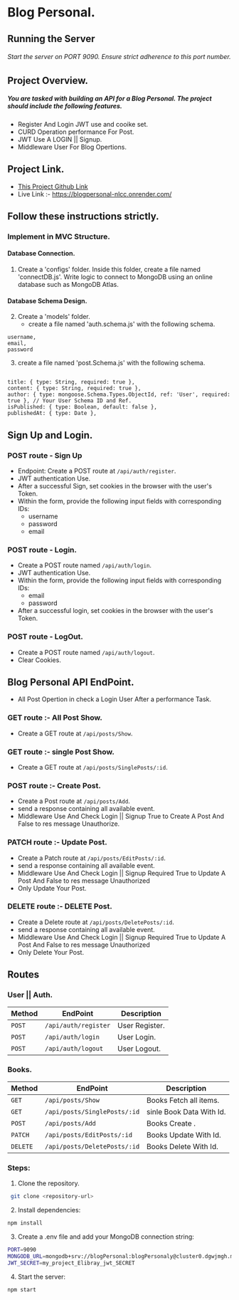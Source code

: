 # Blog Personal.

## Running the Server
###### Start the server on PORT 9090. Ensure strict adherence to this port number.

## Project Overview.
##### You are tasked with building an API for a Blog Personal. The project should include the following features.

- Register And Login JWT use and cooike set.
- CURD Operation performance For Post.
- JWT Use A LOGIN || Signup.
- Middleware User For Blog Opertions.

## Project Link.
- [This Project Github Link](https://github.com/jeelnarola/blogPersonal.git)
- Live Link :- https://blogpersonal-nlcc.onrender.com/

## Follow these instructions strictly.

### Implement in MVC Structure.

#### Database Connection.
1. Create a 'configs' folder. Inside this folder, create a file named 'connectDB.js'. Write logic to connect to MongoDB using an online database such as MongoDB Atlas.

#### Database Schema Design.

2. Create a 'models' folder.
    - create a file named 'auth.schema.js' with the following schema.
```
username,
email,
password
```

3. create a file named 'post.Schema.js' with the following schema.
```

title: { type: String, required: true },
content: { type: String, required: true },
author: { type: mongoose.Schema.Types.ObjectId, ref: 'User', required: true }, // Your User Schema ID and Ref.
isPublished: { type: Boolean, default: false },
publishedAt: { type: Date },

```

## Sign Up and Login.

### POST route - Sign Up
- Endpoint: Create a POST route at ```/api/auth/register```.
- JWT authentication Use.
- After a successful Sign, set cookies in the browser with the user's Token.
- Within the form, provide the following input fields with corresponding IDs:
    - username
    - password
    - email

### POST route - Login.
- Create a POST route named ```/api/auth/login```.
- JWT authentication Use.
- Within the form, provide the following input fields with corresponding IDs:
    - email
    - password
- After a successful login, set cookies in the browser with the user's Token.

### POST route - LogOut.
- Create a POST route named ```/api/auth/logout```.
- Clear Cookies.

## Blog Personal API EndPoint.
- All Post Opertion in check a Login User After a performance Task.

### GET route :- All Post Show.
- Create a GET route at ```/api/posts/Show```.

### GET route :- single Post Show.
- Create a GET route at ```/api/posts/SinglePosts/:id```.

### POST route :- Create Post.
- Create a Post route at ```/api/posts/Add```.
- send a response containing all available event.
- Middleware Use And Check Login || Signup True to Create A Post And False to res message Unauthorize.

### PATCH route :- Update Post.
- Create a Patch route at ```/api/posts/EditPosts/:id```.
- send a response containing all available event.
- Middleware Use And Check Login || Signup Required True to Update A Post And False to res message Unauthorized
- Only Update Your Post.

### DELETE route :- DELETE Post.
- Create a Delete route at ```/api/posts/DeletePosts/:id```.
- send a response containing all available event.
- Middleware Use And Check Login || Signup Required True to Update A Post And False to res message Unauthorized
- Only Delete Your Post.

## Routes

### User || Auth.

| Method   | EndPoint | Description |
|----------|----------|----------|
| ```POST```    | ```/api/auth/register```   | User Register.   |
| ```POST```    | ```/api/auth/login```   | User Login.   |
| ```POST```    | ```/api/auth/logout```   | User Logout.   |


### Books.

| Method   | EndPoint | Description |
|----------|----------|----------|
| ```GET```    | ```/api/posts/Show```   | Books Fetch all items.   |
| ```GET```    | ```/api/posts/SinglePosts/:id```   | sinle Book Data With Id.   |
| ```POST```    | ```/api/posts/Add```   | Books Create .   |
| ```PATCH```    | ```/api/posts/EditPosts/:id```   | Books Update With Id.   |
| ```DELETE```    | ```/api/posts/DeletePosts/:id```   | Books Delete With Id.   |

### Steps:
1. Clone the repository.
```bash
 git clone <repository-url>
```
2. Install dependencies:

``` bash
npm install
```
3. Create a .env file and add your MongoDB connection string:
``` bash
PORT=9090
MONGODB_URL=mongodb+srv://blogPersonal:blogPersonaly@cluster0.dgwjmgh.mongodb.net/blogPersonal?retryWrites=true&w=majority&appName=Cluster0
JWT_SECRET=my_project_Elibray_jwt_SECRET
```

4. Start the server:
``` bash
npm start
```

